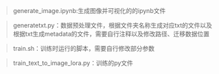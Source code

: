 > generate_image.ipynb:生成图像并可视化的的ipynb文件

> generatetxt.py：数据预处理文件，根据文件夹名称生成对应txt的文件以及根据txt生成metadata的文件，需要自行注释以及修改路径、迁移数据位置

> train.sh：训练时运行的脚本，需要自行修改部分参数

> train_text_to_image_lora.py：训练的py文件